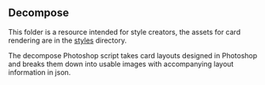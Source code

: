 ## Decompose

This folder is a resource intended for style creators, the assets for card rendering are in the [styles](styles) directory.

The decompose Photoshop script takes card layouts designed in Photoshop and breaks them down into usable images with accompanying layout information in json.
